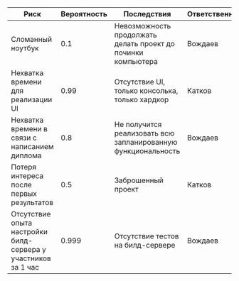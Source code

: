 | Риск                                                          | Вероятность | Последствия                                                   | Ответственный | Стратегия                             | Реализовано |
|---------------------------------------------------------------|-------------|---------------------------------------------------------------|---------------|---------------------------------------|-------------|
| Сломанный ноутбук                                             | 0.1         | Невозможность продолжать делать проект до починки компьютера  | Вождаев       | Использование CVS                     | нет         |
| Нехватка времени для реализации UI                            | 0.99        | Отсутствие UI, только консолька, только хардкор               | Катков        | Деградация по требованию к интерфейсу | да          |
| Нехватка времени в связи с написанием диплома                 | 0.8         | Не получится реализовать всю запланированную функциональность | Вождаев       | Деградация к требованиям по выводу    | да          |
| Потеря интереса после первых результатов                      | 0.5         | Заброшенный проект                                            | Катков        | Кнут(с) и пряник                      | нет         |
| Отсутствие опыта настройки билд-сервера у участников за 1 час | 0.999       | Отсутствие тестов на билд-сервере                             | Вождаев       | Принять и жить с этим                 | да          |